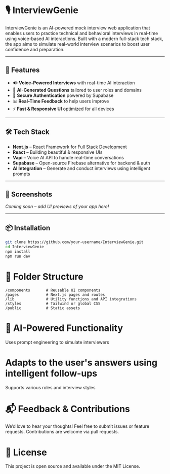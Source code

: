 # 🎙️ InterviewGenie

InterviewGenie is an AI-powered mock interview web application that enables users to practice technical and behavioral interviews in real-time using voice-based AI interactions. Built with a modern full-stack tech stack, the app aims to simulate real-world interview scenarios to boost user confidence and preparation.

---

## 🚀 Features

- 🔊 **Voice-Powered Interviews** with real-time AI interaction
- 🧠 **AI-Generated Questions** tailored to user roles and domains
- 🔐 **Secure Authentication** powered by Supabase
- 📊 **Real-Time Feedback** to help users improve
- ⚡ **Fast & Responsive UI** optimized for all devices

---

## 🛠 Tech Stack

- **Next.js** – React Framework for Full Stack Development  
- **React** – Building beautiful & responsive UIs  
- **Vapi** – Voice AI API to handle real-time conversations  
- **Supabase** – Open-source Firebase alternative for backend & auth  
- **AI Integration** – Generate and conduct interviews using intelligent prompts  

---

## 📸 Screenshots

*Coming soon – add UI previews of your app here!*

---

## 📦 Installation

```bash
git clone https://github.com/your-username/InterviewGenie.git
cd InterviewGenie
npm install
npm run dev
```

# 📂 Folder Structure
```
/components       # Reusable UI components
/pages            # Next.js pages and routes
/lib              # Utility functions and API integrations
/styles           # Tailwind or global CSS
/public           # Static assets
```

# 🤖 AI-Powered Functionality
Uses prompt engineering to simulate interviewers

# Adapts to the user's answers using intelligent follow-ups

Supports various roles and interview styles

# 📬 Feedback & Contributions
We’d love to hear your thoughts! Feel free to submit issues or feature requests. Contributions are welcome via pull requests.

# 📝 License
This project is open source and available under the MIT License.
